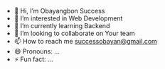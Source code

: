 - 👋 Hi, I’m Obayangbon Success
- 👀 I’m interested in Web Development
- 🌱 I’m currently learning Backend
- 💞️ I’m looking to collaborate on Your team
- 📫 How to reach me successobayan@gmail.com
- 😄 Pronouns: ...
- ⚡ Fun fact: ...

<!---
Success484/Success484 is a ✨ special ✨ repository because its `README.md` (this file) appears on your GitHub profile.
You can click the Preview link to take a look at your changes.
--->
